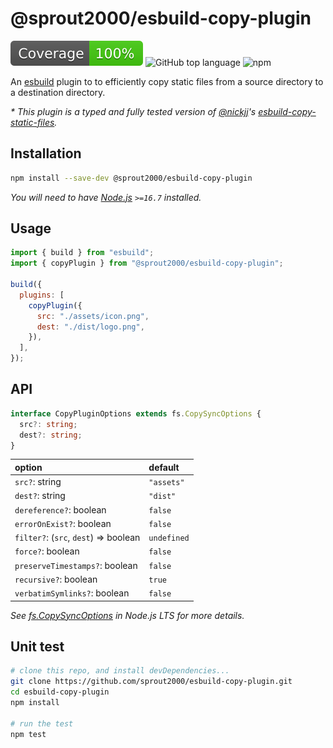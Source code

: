 # @sprout2000/esbuild-copy-plugin

![jest](./coverage/badge.svg)
![GitHub top language](https://img.shields.io/github/languages/top/sprout2000/esbuild-copy-plugin)
![npm](https://img.shields.io/npm/dt/@sprout2000/esbuild-copy-plugin)

An [esbuild](https://esbuild.github.io/) plugin to to efficiently copy static files from a source directory to a destination directory.

_\* This plugin is a typed and fully tested version of [@nickjj](https://github.com/nickjj)'s [esbuild-copy-static-files](https://github.com/nickjj/esbuild-copy-static-files)._

## Installation

```sh
npm install --save-dev @sprout2000/esbuild-copy-plugin
```

_You will need to have [Node.js](https://nodejs.org/) `>=16.7` installed._

## Usage

```js
import { build } from "esbuild";
import { copyPlugin } from "@sprout2000/esbuild-copy-plugin";

build({
  plugins: [
    copyPlugin({
      src: "./assets/icon.png",
      dest: "./dist/logo.png",
    }),
  ],
});
```

## API

```typescript
interface CopyPluginOptions extends fs.CopySyncOptions {
  src?: string;
  dest?: string;
}
```

| option                                | default     |
| :------------------------------------ | :---------- |
| `src?`: string                        | `"assets"`  |
| `dest?`: string                       | `"dist"`    |
| `dereference?`: boolean               | `false`     |
| `errorOnExist?`: boolean              | `false`     |
| `filter?`: (`src`, `dest`) => boolean | `undefined` |
| `force?`: boolean                     | `false`     |
| `preserveTimestamps?`: boolean        | `false`     |
| `recursive?`: boolean                 | `true`      |
| `verbatimSymlinks?`: boolean          | `false`     |

_See [fs.CopySyncOptions](https://nodejs.org/dist/latest-v18.x/docs/api/fs.html) in Node.js LTS for more details._

## Unit test

```sh
# clone this repo, and install devDependencies...
git clone https://github.com/sprout2000/esbuild-copy-plugin.git
cd esbuild-copy-plugin
npm install

# run the test
npm test
```
